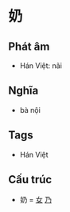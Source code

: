 # 奶

## Phát âm
* Hán Việt: nãi

## Nghĩa
* bà nội

## Tags
* Hán Việt

## Cấu trúc
* 奶 = [女](女.md) [乃](乃.md)

<script>window.HANZI_FIELD='奶';</script>